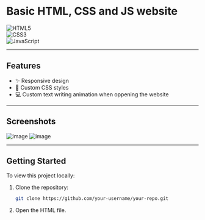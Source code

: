 # Basic HTML, CSS and JS website

![HTML5](https://img.shields.io/badge/HTML5-E34F26?style=for-the-badge&logo=html5&logoColor=white)  
![CSS3](https://img.shields.io/badge/CSS3-1572B6?style=for-the-badge&logo=css3&logoColor=white)  
![JavaScript](https://img.shields.io/badge/JavaScript-F7DF1E?style=for-the-badge&logo=javascript&logoColor=black)  

---

## Features

- ✨ Responsive design  
- 🎨 Custom CSS styles  
- 💻 Custom text writing animation when oppening the website

---

## Screenshots

![image](https://github.com/user-attachments/assets/aca2bf44-1087-4bf7-a8a5-cc1fad1701ba)
![image](https://github.com/user-attachments/assets/c43930c7-1947-4752-95be-a84ea65b69e0)


---

## Getting Started

To view this project locally:

1. Clone the repository:  
   ```bash
   git clone https://github.com/your-username/your-repo.git
2. Open the HTML file.
